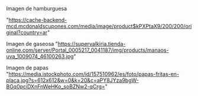 Imagen de hamburguesa

"https://cache-backend-mcd.mcdonaldscupones.com/media/image/product$kPXPtaX9/200/200/original?country=ar"

Imagen de gaseosa
"https://supervalkiria.tienda-online.com/server/Portal_0005217_0041187/img/products/manaos-uva_1009074_46100263.jpg"

Imagen de papas
"https://media.istockphoto.com/id/157510962/es/foto/papas-fritas-en-placa.jpg?s=612x612&w=0&k=20&c=aPY8JYza9bgW-BGq0pciDXnFnWeHKo_soBZNw2-qCrg="
